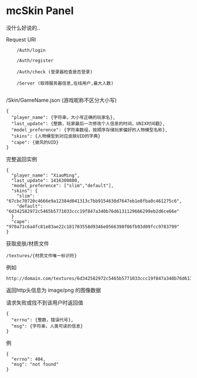 mcSkin Panel
====================

没什么好说的..


Request URI
```
	/Auth/login  

	/Auth/register  

	/Auth/check (登录器检查是否登录)  

	/Server (取得服务器信息,在线用户,最大人数)  
	
```

/Skin/GameName.json (游戏昵称不区分大小写)  
```
{
  "player_name": {字符串，大小写正确的玩家名},
  "last_update": {整数，玩家最后一次修改个人信息的时间，UNIX时间戳},
  "model_preference": {字符串数组，按顺序存储玩家偏好的人物模型名称},
  "skins": {人物模型到对应皮肤UID的字典}
  "cape": {披风的UID}
}
```

完整返回实例  
```
{
  "player_name": "XiaoMing",
  "last_update": 1416300800,
  "model_preference": ["slim","default"],
  "skins": {
    "slim": "67cbc70720c4666e9a12384d041313c7bb9154630d7647eb1e8fba0c461275c6",
    "default": "6d342582972c5465b5771033ccc19f847a340b76d6131129666299eb2d6ce66e"
  }
  "cape": "970a71c6a4fc81e83ae22c181703558d9346e0566390f06fb93d09fcc9783799"
}
```
 
获取皮肤/材质文件  
```
/textures/{材质文件唯一标识符}
```

例如
```
http://domain.com/textures/6d342582972c5465b5771033ccc19f847a340b76d6131129666299eb2d6ce66e
```
返回http头信息为 image/png 的图像数据  


请求失败或找不到该用户时返回值
```
{
  "errno": {整数，错误代号},
  "msg": {字符串，人类可读的信息}
}
```

例
```
{
  "errno": 404,
  "msg": "not found"
}
```